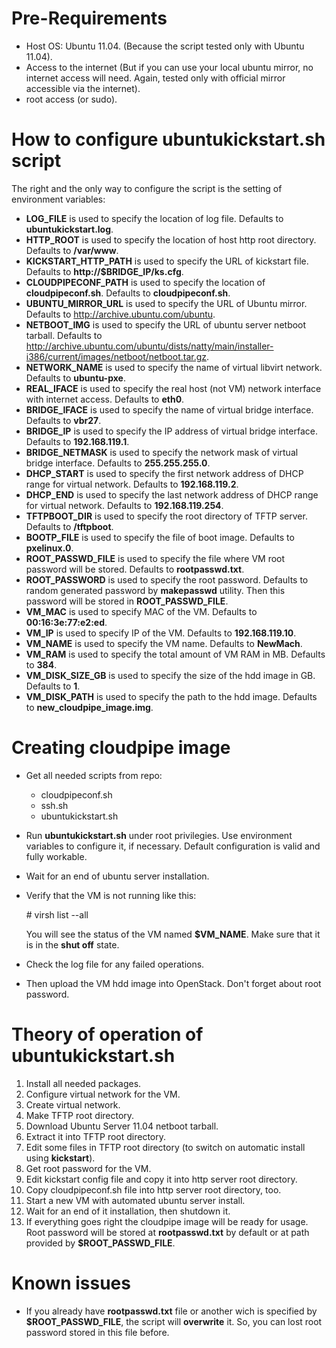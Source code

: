# Pre-Requirements

* Host OS: Ubuntu 11.04. (Because the script tested only with Ubuntu 11.04).
* Access to the internet (But if you can use your local ubuntu mirror, no internet access will need. Again, tested only with official mirror accessible via the internet).
* root access (or sudo).

# How to configure ubuntukickstart.sh script

The right and the only way to configure the script is the setting of environment variables:

* **LOG\_FILE** is used to specify the location of log file. Defaults to **ubuntukickstart.log**.
* **HTTP\_ROOT** is used to specify the location of host http root directory. Defaults to **/var/www**.
* **KICKSTART\_HTTP\_PATH** is used to specify the URL of kickstart file. Defaults to **http://$BRIDGE_IP/ks.cfg**.
* **CLOUDPIPECONF\_PATH** is used to specify the location of **cloudpipeconf.sh**. Defaults to **cloudpipeconf.sh**.
* **UBUNTU\_MIRROR\_URL** is used to specify the URL of Ubuntu mirror. Defaults to <http://archive.ubuntu.com/ubuntu>.
* **NETBOOT\_IMG** is used to specify the URL of ubuntu server netboot tarball. Defaults to <http://archive.ubuntu.com/ubuntu/dists/natty/main/installer-i386/current/images/netboot/netboot.tar.gz>.
* **NETWORK\_NAME** is used to specify the name of virtual libvirt network. Defaults to **ubuntu-pxe**.
* **REAL\_IFACE** is used to specify the real host (not VM) network interface with internet access. Defaults to **eth0**.
* **BRIDGE\_IFACE** is used to specify the name of virtual bridge interface. Defaults to **vbr27**.
* **BRIDGE\_IP** is used to specify the IP address of virtual bridge interface. Defaults to **192.168.119.1**.
* **BRIDGE\_NETMASK** is used to specify the network mask of virtual bridge interface. Defaults to **255.255.255.0**.
* **DHCP\_START** is used to specify the first network address of DHCP range for virtual network. Defaults to **192.168.119.2**.
* **DHCP\_END** is used to specify the last network address of DHCP range for virtual network. Defaults to **192.168.119.254**.
* **TFTPBOOT\_DIR** is used to specify the root directory of TFTP server. Defaults to **/tftpboot**.
* **BOOTP\_FILE** is used to specify the file of boot image. Defaults to **pxelinux.0**.
* **ROOT\_PASSWD\_FILE** is used to specify the file where VM root password will be stored. Defaults to **rootpasswd.txt**.
* **ROOT\_PASSWORD** is used to specify the root password. Defaults to random generated password by **makepasswd** utility. Then this password will be stored in **ROOT\_PASSWD\_FILE**.
* **VM\_MAC** is used to specify MAC of the VM. Defaults to **00:16:3e:77:e2:ed**.
* **VM\_IP** is used to specify IP of the VM. Defaults to **192.168.119.10**.
* **VM\_NAME** is used to specify the VM name. Defaults to **NewMach**.
* **VM\_RAM** is used to specify the total amount of VM RAM in MB. Defaults to **384**.
* **VM\_DISK\_SIZE\_GB** is used to specify the size of the hdd image in GB. Defaults to **1**.
* **VM\_DISK\_PATH** is used to specify the path to the hdd image. Defaults to **new\_cloudpipe\_image.img**.

# Creating cloudpipe image
* Get all needed scripts from repo:
    * cloudpipeconf.sh
    * ssh.sh
    * ubuntukickstart.sh

* Run **ubuntukickstart.sh** under root privilegies. Use environment variables to configure it, if necessary. Default configuration is valid and fully workable.
* Wait for an end of ubuntu server installation.
* Verify that the VM is not running like this:

    \# virsh list --all

  You will see the status of the VM named **$VM_NAME**. Make sure that it is in the **shut off** state.
* Check the log file for any failed operations.
* Then upload the VM hdd image into OpenStack. Don't forget about root password.

# Theory of operation of ubuntukickstart.sh
1. Install all needed packages.
1. Configure virtual network for the VM.
1. Create virtual network.
1. Make TFTP root directory.
1. Download Ubuntu Server 11.04 netboot tarball.
1. Extract it into TFTP root directory.
1. Edit some files in TFTP root directory (to switch on automatic install using **kickstart**).
1. Get root password for the VM.
1. Edit kickstart config file and copy it into http server root directory.
1. Copy cloudpipeconf.sh file into http server root directory, too.
1. Start a new VM with automated ubuntu server install.
1. Wait for an end of it installation, then shutdown it.
1. If everything goes right the cloudpipe image will be ready for usage. Root password will be stored at **rootpasswd.txt** by default or at path provided by **$ROOT\_PASSWD\_FILE**.

# Known issues

* If you already have **rootpasswd.txt** file or another wich is specified by **$ROOT\_PASSWD\_FILE**, the script will **overwrite** it. So, you can lost root password stored in this file before.
